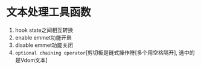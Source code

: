 # 文本处理工具函数

1. hook state之间相互转换  
2. enable emmet功能开启
3. disable emmet功能关闭
4. `optional chaining operator`[剪切板是链式操作符[多个用空格隔开], 选中的是Vdom文本] 
